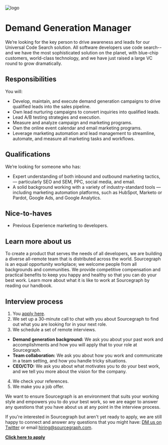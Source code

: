 ![logo](https://sourcegraph.com/.assets/img/sourcegraph-light-head-logo.svg)

# Demand Generation Manager 

We’re looking for the key person to drive awareness and leads for our Universal Code Search solution. All software developers use code search--and we have the most sophisticated solution on the planet, with blue-chip customers, world-class technology, and we have just raised a large VC round to grow dramatically.

## Responsibilities

You will: 

- Develop, maintain, and execute demand generation campaigns to drive qualified leads into the sales pipeline.
- Own lead nurturing campaigns to convert inquiries into qualified leads.
- Lead A/B testing strategies and execution.
- Measure and analyze campaign and marketing programs.
- Own the online event calendar and email marketing programs.
- Leverage marketing automation and lead management to streamline, automate, and measure all marketing tasks and workflows.

## Qualifications

We’re looking for someone who has:

- Expert understanding of both inbound and outbound marketing tactics, — particularly SEO and SEM, PPC, social media, and email.
- A solid background working with a variety of industry-standard tools — including marketing automation platforms, such as HubSpot, Marketo or Pardot, Google Ads, and Google Analytics.

## Nice-to-haves

- Previous Experience marketing to developers. 


## Learn more about us

To create a product that serves the needs of all developers, we are building a diverse all-remote team that is distributed across the world. Sourcegraph is an equal opportunity workplace; we welcome people from all backgrounds and communities.
We provide competitive compensation and practical benefits to keep you happy and healthy so that you can do your best work.
Learn more about what it is like to work at Sourcegraph by reading our handbook.

## Interview process

1. You [apply here](https://jobs.lever.co/sourcegraph/a4b38025-7b1f-4819-95bc-9740c2fd0884/apply).
1. We set up a 30-minute call to chat with you about Sourcegraph to find out what you are looking for in your next role. 
1. We schedule a set of remote interviews.
 - **Demand generation background:** We ask you about your past work and accomplishments and how you will apply that to your role at Sourcegraph.
 - **Team collaboration:** We ask you about how you work and communicate in a team setting, and how you handle tricky situations.
 - **CEO/CTO:** We ask you about what motivates you to do your best work, and we tell you more about the vision for the company.
4. We check your references.
5. We make you a job offer.


We want to ensure Sourcegraph is an environment that suits your working style and empowers you to do your best work, so we are eager to answer any questions that you have about us at any point in the interview process.

If you're interested in Sourcegraph but aren't yet ready to apply, we are still happy to connect and answer any questions that you might have: [DM us on Twitter](https://twitter.com/srcgraph) or email hiring@sourcegraph.com.

**[Click here to apply](https://jobs.lever.co/sourcegraph/a4b38025-7b1f-4819-95bc-9740c2fd0884/apply)**

